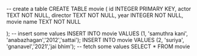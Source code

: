 -- create a table
CREATE TABLE movie (
  id INTEGER PRIMARY KEY,
  actor TEXT NOT NULL,
  director TEXT NOT NULL,
  year INTEGER NOT NULL,
  movie name TEXT NOT NULL
  
);
-- insert some values
INSERT INTO movie VALUES (1, 'samuthra kani', 'anabazhagan','2012','sattai');
INSERT INTO movie VALUES (2, 'suriya', 'gnanavel','2021','jai bhim');
-- fetch some values
SELECT * FROM movie
